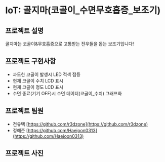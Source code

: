 # IoT: 골지마(코골이\_수면무호흡증\_보조기)

## 프로젝트 설명

골지마는 코골이&무호흡증으로 고통받는 전우들을 돕는 보조기입니다!

## 프로젝트 구현사항

* 과도한 코골이 발생시 LED 적색 점등
* 현재 코골이 수치 LCD 표시
* 현재 코골이 정도 LCD 표시
* 수면 종료(기기 OFF)시 수면 데이터(코골이_수치) 그래프화

## 프로젝트 팀원

* 전유택 [https://github.com/r3dzone](https://github.com/r3dzone)
* 정해준 [https://github.com/Haejoon0313](https://github.com/Haejoon0313)

## 프로젝트 사진